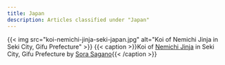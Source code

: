 ```yaml
---
title: Japan
description: Articles classified under "Japan"
---
```

{{< img src="koi-nemichi-jinja-seki-japan.jpg" alt="Koi of Nemichi Jinja in Seki City, Gifu Prefecture" >}}
{{< caption >}}Koi of [Nemichi Jinja](https://yaokami.jp/1210745/) in Seki City, Gifu Prefecture by [Sora Sagano](https://unsplash.com/photos/Dksk8szLRN0){{< /caption >}}